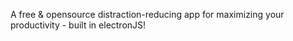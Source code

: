 A free & opensource distraction-reducing app for maximizing your productivity - built in electronJS!

